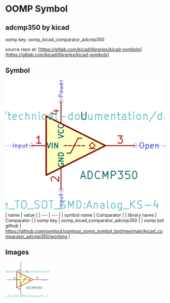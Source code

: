 # OOMP Symbol  
## adcmp350  by kicad  
  
oomp key: oomp_kicad_comparator_adcmp350  
  
source repo at: [https://gitlab.com/kicad/libraries/kicad-symbols](https://gitlab.com/kicad/libraries/kicad-symbols)  
## Symbol  
  
[![working.png](working_600.png)](working.png)  
| name | value | 
| --- | --- | 
| symbol name | Comparator | 
| library name | Comparator | 
| oomp key | oomp_kicad_comparator_adcmp350 | 
| oomp bot github | https://github.com/oomlout/oomlout_oomp_symbol_bot/tree/main/kicad_comparator_adcmp350/working | 
## Images  
  
[![working.png](working_140.png)](working.png)  
